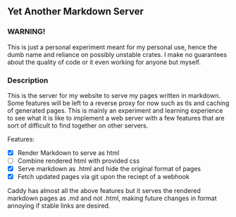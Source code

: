 ## Yet Another Markdown Server

### WARNING!
This is just a personal experiment meant for my personal use, hence the
dumb name and reliance on possibly unstable crates. I make no guarantees
about the quality of code or it even working for anyone but myself.

### Description

This is the server for my website to serve my pages written in markdown.
Some features will be left to a reverse proxy for now such as tls and
caching of generated pages. This is mainly an experiment and learning
experience to see what it is like to implement a web server with a few
features that are sort of difficult to find together on other servers.

Features:
 - [x] Render Markdown to serve as html
 - [ ] Combine rendered html with provided css
 - [x] Serve markdown as .html and hide the original format of pages
 - [x] Fetch updated pages via git upon the reciept of a webhook

Caddy has almost all the above features but it serves the rendered markdown
pages as .md and not .html, making future changes in format annoying if
stable links are desired.

